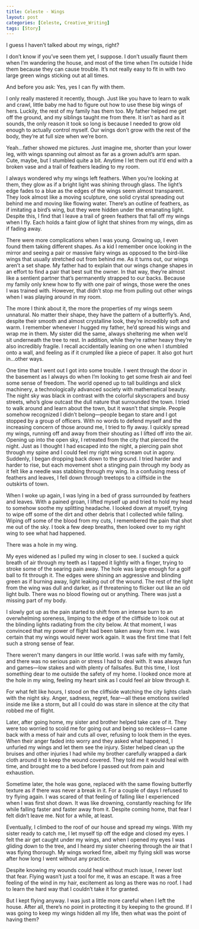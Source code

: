 ```yaml
---
title: Celeste - Wings
layout: post
categories: [Celeste, Creative_Writing]
tags: [Story]
---
```

I guess I haven’t talked about my wings, right?

I don’t know if you’ve seen them yet, I suppose. I don’t usually flaunt them when I’m wandering the house, and most of the time when I’m outside I hide them because they can cause trouble. It’s not really easy to fit in with two large green wings sticking out at all times.

And before you ask: Yes, yes I can fly with them.

I only really mastered it recently, though. Just like you have to learn to walk and crawl, little baby me had to figure out how to use these big wings of hers. Luckily, the rest of my family has them too. My father helped me get off the ground, and my siblings taught me from there. It isn’t as hard as it sounds, the only reason it took so long is because I needed to grow old enough to actually control myself. Our wings don’t grow with the rest of the body, they’re at full size when we’re born.

Yeah...father showed me pictures. Just imagine me, shorter than your lower leg, with wings spanning out almost as far as a grown adult’s arm span. Cute, maybe, but I stumbled quite a bit. Anytime I let them out it’d end with a broken vase and a trail of feathers leading to my room.

I always wondered why my wings left feathers. When you’re looking at them, they glow as if a bright light was shining through glass. The light’s edge fades to a blue as the edges of the wings seem almost transparent. They look almost like a moving sculpture, one solid crystal spreading out behind me and moving like flowing water. There’s an outline of feathers, as if imitating a bird’s wing, but they were hidden under the emanating light. Despite this, I find that I leave a trail of green feathers that fall off my wings when I fly. Each holds a faint glow of light that shines from my wings, dim as if fading away.

There were more complications when I was young. Growing up, I even found them taking different shapes. As a kid I remember once looking in the mirror and seeing a pair or massive fairy wings as opposed to the bird-like wings that usually stretched out from behind me. As it turns out, our wings aren’t a set shape. My father had to explain that our wings change shapes in an effort to find a pair that best suit the owner. In that way, they’re almost like a sentient partner that’s permanently strapped to our backs. Because my family only knew how to fly with one pair of wings, those were the ones I was trained with. However, that didn’t stop me from pulling out other wings when I was playing around in my room.

The more I think about it, the more the properties of my wings seem unnatural. No matter their shape, they have the pattern of a butterfly’s. And, despite their smooth and almost crystalline look, they’re incredibly soft and warm. I remember whenever I hugged my father, he’d spread his wings and wrap me in them. My sister did the same, always sheltering me when we’d sit underneath the tree to rest. In addition, while they’re rather heavy they’re also incredibly fragile. I recall accidentally leaning on one when I stumbled onto a wall, and feeling as if it crumpled like a piece of paper. It also got hurt in...other ways.

One time that I went out I got into some trouble. I went through the door in the basement as I always do when I’m looking to get some fresh air and feel some sense of freedom. The world opened up to tall buildings and slick machinery, a technologically advanced society with mathematical beauty. The night sky was black in contrast with the colorful skyscrapers and busy streets, who’s glow outcast the dull nature that surrounded the town. I tried to walk around and learn about the town, but it wasn’t that simple. People somehow recognized I didn’t belong—people began to stare and I got stopped by a group of officers. With no words to defend myself and the increasing concern of those around me, I tried to fly away. I quickly spread my wings, running off and away from their shouting as I lifted off into the air. Opening up into the open sky, I retreated from the city that pierced the night. Just as I thought I had escaped into the night, a piercing pain shot through my spine and I could feel my right wing scream out in agony. Suddenly, I began dropping back down to the ground. I tried harder and harder to rise, but each movement shot a stinging pain through my body as it felt like a needle was stabbing through my wing. In a confusing mess of feathers and leaves, I fell down through treetops to a cliffside in the outskirts of town.

When I woke up again, I was lying in a bed of grass surrounded by feathers and leaves. With a pained groan, I lifted myself up and tried to hold my head to somehow soothe my splitting headache. I looked down at myself, trying to wipe off some of the dirt and other debris that I collected while falling. Wiping off some of the blood from my cuts, I remembered the pain that shot me out of the sky. I took a few deep breaths, then looked over to my right wing to see what had happened.

There was a hole in my wing.

My eyes widened as I pulled my wing in closer to see. I sucked a quick breath of air through my teeth as I tapped it lightly with a finger, trying to stroke some of the searing pain away. The hole was large enough for a golf ball to fit through it. The edges were shining an aggressive and blinding green as if burning away, light leaking out of the wound. The rest of the light from the wing was dull and darker, as if threatening to flicker out like an old light bulb. There was no blood flowing out or anything. There was just a missing part of my body.

I slowly got up as the pain started to shift from an intense burn to an overwhelming soreness, limping to the edge of the cliffside to look out at the blinding lights radiating from the city below. At that moment, I was convinced that my power of flight had been taken away from me. I was certain that my wings would never work again. It was the first time that I felt such a strong sense of fear.

There weren't many dangers in our little world. I was safe with my family, and there was no serious pain or stress I had to deal with. It was always fun and games—low stakes and with plenty of failsafes. But this time, I lost something dear to me outside the safety of my home. I looked once more at the hole in my wing, feeling my heart sink as I could feel air blow through it. 

For what felt like hours, I stood on the cliffside watching the city lights clash with the night sky. Anger, sadness, regret, fear—all these emotions swirled inside me like a storm, but all I could do was stare in silence at the city that robbed me of flight.

Later, after going home, my sister and brother helped take care of it. They were too worried to scold me for going out and being so reckless—I came back with a mess of hair and cuts all over, refusing to look them in the eyes. When their anger faded into worry and they asked what happened, I unfurled my wings and let them see the injury. Sister helped clean up the bruises and other injuries I had while my brother carefully wrapped a dark cloth around it to keep the wound covered. They told me it would heal with time, and brought me to a bed before I passed out from pain and exhaustion.

Sometime later, the hole was gone, replaced with the same flowing butterfly texture as if there was never a break in it. For a couple of days I refused to try flying again. I was scared of that feeling of falling like I experienced when I was first shot down. It was like drowning, constantly reaching for life while falling faster and faster away from it. Despite coming home, that fear I felt didn’t leave me. Not for a while, at least.

Eventually, I climbed to the roof of our house and spread my wings. With my sister ready to catch me, I let myself tip off the edge and closed my eyes. I felt the air get caught under my wings, and when I opened my eyes I was gliding down to the tree, and I heard my sister cheering through the air that I was flying thorough. My wings worked fine, albeit my flying skill was worse after how long I went without any practice.

Despite knowing my wounds could heal without much issue, I never lost that fear. Flying wasn’t just a tool for me, it was an escape. It was a free feeling of the wind in my hair, excitement as long as there was no roof. I had to learn the hard way that I couldn’t take it for granted.

But I kept flying anyway. I was just a little more careful when I left the house. After all, there’s no point in protecting it by keeping to the ground. If I was going to keep my wings hidden all my life, then what was the point of having them?
